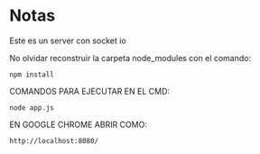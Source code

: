 # Notas
Este es un server con socket io

No olvidar reconstruir la carpeta node_modules con el comando:
```
npm install
```

COMANDOS PARA EJECUTAR EN EL CMD:
```
node app.js
```

EN GOOGLE CHROME ABRIR COMO:
```
http://localhost:8080/
```